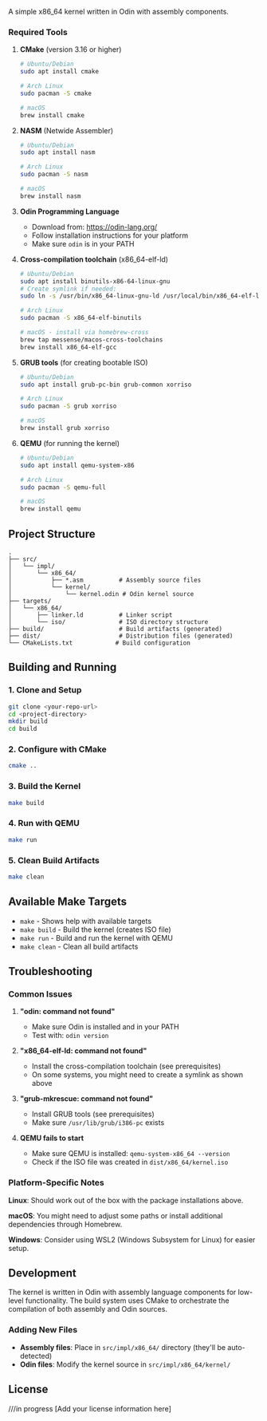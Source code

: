 A simple x86_64 kernel written in Odin with assembly components.

### Required Tools

1. **CMake** (version 3.16 or higher)
   ```bash
   # Ubuntu/Debian
   sudo apt install cmake
   
   # Arch Linux
   sudo pacman -S cmake
   
   # macOS
   brew install cmake
   ```

2. **NASM** (Netwide Assembler)
   ```bash
   # Ubuntu/Debian
   sudo apt install nasm
   
   # Arch Linux
   sudo pacman -S nasm
   
   # macOS
   brew install nasm
   ```

3. **Odin Programming Language**
   - Download from: https://odin-lang.org/
   - Follow installation instructions for your platform
   - Make sure `odin` is in your PATH

4. **Cross-compilation toolchain** (x86_64-elf-ld)
   ```bash
   # Ubuntu/Debian
   sudo apt install binutils-x86-64-linux-gnu
   # Create symlink if needed:
   sudo ln -s /usr/bin/x86_64-linux-gnu-ld /usr/local/bin/x86_64-elf-ld
   
   # Arch Linux
   sudo pacman -S x86_64-elf-binutils
   
   # macOS - install via homebrew-cross
   brew tap messense/macos-cross-toolchains
   brew install x86_64-elf-gcc
   ```

5. **GRUB tools** (for creating bootable ISO)
   ```bash
   # Ubuntu/Debian
   sudo apt install grub-pc-bin grub-common xorriso
   
   # Arch Linux
   sudo pacman -S grub xorriso
   
   # macOS
   brew install grub xorriso
   ```

6. **QEMU** (for running the kernel)
   ```bash
   # Ubuntu/Debian
   sudo apt install qemu-system-x86
   
   # Arch Linux
   sudo pacman -S qemu-full
   
   # macOS
   brew install qemu
   ```

## Project Structure

```
.
├── src/
│   └── impl/
│       └── x86_64/
│           ├── *.asm          # Assembly source files
│           └── kernel/
│               └── kernel.odin # Odin kernel source
├── targets/
│   └── x86_64/
│       ├── linker.ld          # Linker script
│       └── iso/               # ISO directory structure
├── build/                     # Build artifacts (generated)
├── dist/                      # Distribution files (generated)
└── CMakeLists.txt            # Build configuration
```

## Building and Running

### 1. Clone and Setup
```bash
git clone <your-repo-url>
cd <project-directory>
mkdir build
cd build
```

### 2. Configure with CMake
```bash
cmake ..
```

### 3. Build the Kernel
```bash
make build
```

### 4. Run with QEMU
```bash
make run
```

### 5. Clean Build Artifacts
```bash
make clean
```

## Available Make Targets

- `make` - Shows help with available targets
- `make build` - Build the kernel (creates ISO file)
- `make run` - Build and run the kernel with QEMU
- `make clean` - Clean all build artifacts

## Troubleshooting

### Common Issues

1. **"odin: command not found"**
   - Make sure Odin is installed and in your PATH
   - Test with: `odin version`

2. **"x86_64-elf-ld: command not found"**
   - Install the cross-compilation toolchain (see prerequisites)
   - On some systems, you might need to create a symlink as shown above

3. **"grub-mkrescue: command not found"**
   - Install GRUB tools (see prerequisites)
   - Make sure `/usr/lib/grub/i386-pc` exists

4. **QEMU fails to start**
   - Make sure QEMU is installed: `qemu-system-x86_64 --version`
   - Check if the ISO file was created in `dist/x86_64/kernel.iso`

### Platform-Specific Notes

**Linux**: Should work out of the box with the package installations above.

**macOS**: You might need to adjust some paths or install additional dependencies through Homebrew.

**Windows**: Consider using WSL2 (Windows Subsystem for Linux) for easier setup.

## Development

The kernel is written in Odin with assembly language components for low-level functionality. The build system uses CMake to orchestrate the compilation of both assembly and Odin sources.

### Adding New Files

- **Assembly files**: Place in `src/impl/x86_64/` directory (they'll be auto-detected)
- **Odin files**: Modify the kernel source in `src/impl/x86_64/kernel/`

## License
///in progress
[Add your license information here]
